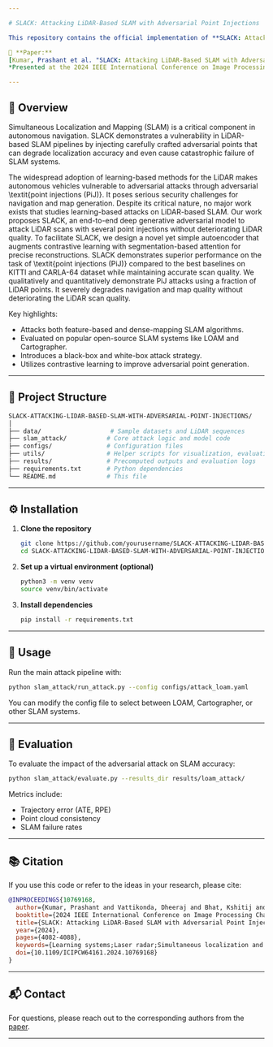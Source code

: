 ```yaml
---

# SLACK: Attacking LiDAR-Based SLAM with Adversarial Point Injections

This repository contains the official implementation of **SLACK: Attacking LiDAR-Based SLAM with Adversarial Point Injections**, a novel approach to attack LiDAR-based SLAM systems using adversarial point injections.

📄 **Paper:**  
[Kumar, Prashant et al. "SLACK: Attacking LiDAR-Based SLAM with Adversarial Point Injections"](https://doi.org/10.48550/arXiv.2504.03089)  
*Presented at the 2024 IEEE International Conference on Image Processing Challenges and Workshops (ICIPCW).*

---
```


## 🧠 Overview

Simultaneous Localization and Mapping (SLAM) is a critical component in autonomous navigation. SLACK demonstrates a vulnerability in LiDAR-based SLAM pipelines by injecting carefully crafted adversarial points that can degrade localization accuracy and even cause catastrophic failure of SLAM systems.

The widespread adoption of learning-based methods for the LiDAR makes autonomous vehicles vulnerable to adversarial attacks through adversarial \textit{point injections (PiJ)}. It poses serious security challenges for navigation and map generation. Despite its critical nature, no major work exists that studies learning-based attacks on LiDAR-based SLAM. Our work proposes SLACK, an end-to-end deep generative adversarial model to attack LiDAR scans with several point injections without deteriorating LiDAR quality. To facilitate SLACK, we design a novel yet simple autoencoder that augments contrastive learning with segmentation-based attention for precise reconstructions. SLACK demonstrates superior performance on the task of \textit{point injections (PiJ)} compared to the best baselines on KITTI and CARLA-64 dataset while maintaining accurate scan quality. We qualitatively and quantitatively demonstrate PiJ attacks using a fraction of LiDAR points. It severely degrades navigation and map quality without deteriorating the LiDAR scan quality. 

Key highlights:
- Attacks both feature-based and dense-mapping SLAM algorithms.
- Evaluated on popular open-source SLAM systems like LOAM and Cartographer.
- Introduces a black-box and white-box attack strategy.
- Utilizes contrastive learning to improve adversarial point generation.

---

## 📁 Project Structure

```bash
SLACK-ATTACKING-LIDAR-BASED-SLAM-WITH-ADVERSARIAL-POINT-INJECTIONS/
│
├── data/                   # Sample datasets and LiDAR sequences
├── slam_attack/           # Core attack logic and model code
├── configs/               # Configuration files
├── utils/                 # Helper scripts for visualization, evaluation, etc.
├── results/               # Precomputed outputs and evaluation logs
├── requirements.txt       # Python dependencies
└── README.md              # This file
```

---

## ⚙️ Installation

1. **Clone the repository**
   ```bash
   git clone https://github.com/yourusername/SLACK-ATTACKING-LIDAR-BASED-SLAM-WITH-ADVERSARIAL-POINT-INJECTIONS.git
   cd SLACK-ATTACKING-LIDAR-BASED-SLAM-WITH-ADVERSARIAL-POINT-INJECTIONS
   ```

2. **Set up a virtual environment (optional)**
   ```bash
   python3 -m venv venv
   source venv/bin/activate
   ```

3. **Install dependencies**
   ```bash
   pip install -r requirements.txt
   ```

---

## 🚀 Usage

Run the main attack pipeline with:

```bash
python slam_attack/run_attack.py --config configs/attack_loam.yaml
```

You can modify the config file to select between LOAM, Cartographer, or other SLAM systems.

---

## 🧪 Evaluation

To evaluate the impact of the adversarial attack on SLAM accuracy:

```bash
python slam_attack/evaluate.py --results_dir results/loam_attack/
```

Metrics include:
- Trajectory error (ATE, RPE)
- Point cloud consistency
- SLAM failure rates

---

## 📚 Citation

If you use this code or refer to the ideas in your research, please cite:

```bibtex
@INPROCEEDINGS{10769168,
  author={Kumar, Prashant and Vattikonda, Dheeraj and Bhat, Kshitij and Dargan, Kunal and Kalra, Prem},
  booktitle={2024 IEEE International Conference on Image Processing Challenges and Workshops (ICIPCW)}, 
  title={SLACK: Attacking LiDAR-Based SLAM with Adversarial Point Injections}, 
  year={2024},
  pages={4082-4088},
  keywords={Learning systems;Laser radar;Simultaneous localization and mapping;Accuracy;Navigation;Conferences;Contrastive learning;Security;Image reconstruction;Autonomous vehicles},
  doi={10.1109/ICIPCW64161.2024.10769168}
}
```

---

## 📬 Contact

For questions, please reach out to the corresponding authors from the [paper](https://doi.org/10.48550/arXiv.2504.03089).

---

